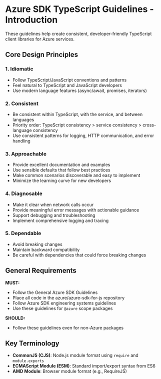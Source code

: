 # Azure SDK TypeScript Guidelines - Introduction

These guidelines help create consistent, developer-friendly TypeScript client libraries for Azure services.

## Core Design Principles

### 1. Idiomatic

- Follow TypeScript/JavaScript conventions and patterns
- Feel natural to TypeScript and JavaScript developers
- Use modern language features (async/await, promises, iterators)

### 2. Consistent

- Be consistent within TypeScript, with the service, and between languages
- Priority order: TypeScript consistency > service consistency > cross-language consistency
- Use consistent patterns for logging, HTTP communication, and error handling

### 3. Approachable

- Provide excellent documentation and examples
- Use sensible defaults that follow best practices
- Make common scenarios discoverable and easy to implement
- Minimize the learning curve for new developers

### 4. Diagnosable

- Make it clear when network calls occur
- Provide meaningful error messages with actionable guidance
- Support debugging and troubleshooting
- Implement comprehensive logging and tracing

### 5. Dependable

- Avoid breaking changes
- Maintain backward compatibility
- Be careful with dependencies that could force breaking changes

## General Requirements

**MUST:**

- Follow the General Azure SDK Guidelines
- Place all code in the azure/azure-sdk-for-js repository
- Follow Azure SDK engineering systems guidelines
- Use these guidelines for `@azure` scope packages

**SHOULD:**

- Follow these guidelines even for non-Azure packages

## Key Terminology

- **CommonJS (CJS)**: Node.js module format using `require` and `module.exports`
- **ECMAScript Module (ESM)**: Standard import/export syntax from ES6
- **AMD Module**: Browser module format (e.g., RequireJS)
